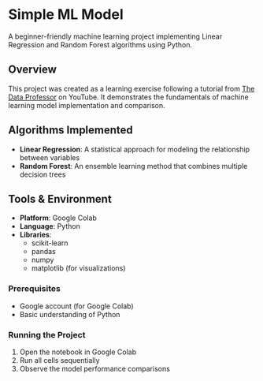 # Simple ML Model

A beginner-friendly machine learning project implementing Linear Regression and Random Forest algorithms using Python.

## Overview

This project was created as a learning exercise following a tutorial from [The Data Professor](https://www.youtube.com/watch?v=29ZQ3TDGgRQ) on YouTube. It demonstrates the fundamentals of machine learning model implementation and comparison.

## Algorithms Implemented

- **Linear Regression**: A statistical approach for modeling the relationship between variables
- **Random Forest**: An ensemble learning method that combines multiple decision trees

## Tools & Environment

- **Platform**: Google Colab
- **Language**: Python
- **Libraries**: 
  - scikit-learn
  - pandas
  - numpy
  - matplotlib (for visualizations)

### Prerequisites
- Google account (for Google Colab)
- Basic understanding of Python

### Running the Project
1. Open the notebook in Google Colab
2. Run all cells sequentially
3. Observe the model performance comparisons
